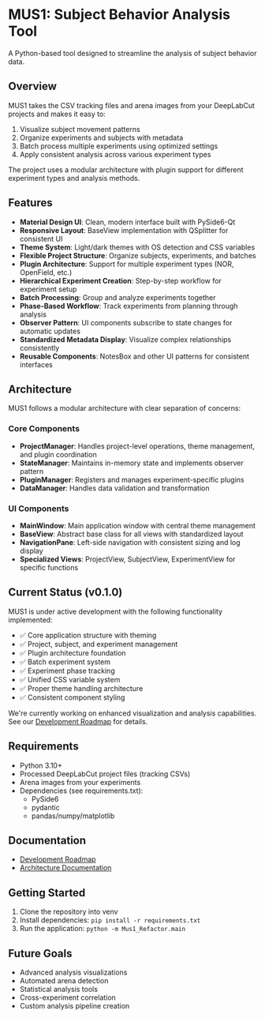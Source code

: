 # MUS1: Subject Behavior Analysis Tool

A Python-based tool designed to streamline the analysis of subject behavior data.

## Overview

MUS1 takes the CSV tracking files and arena images from your DeepLabCut projects and makes it easy to:
1. Visualize subject movement patterns
2. Organize experiments and subjects with metadata
3. Batch process multiple experiments using optimized settings
4. Apply consistent analysis across various experiment types

The project uses a modular architecture with plugin support for different experiment types and analysis methods.

## Features

- **Material Design UI**: Clean, modern interface built with PySide6-Qt
- **Responsive Layout**: BaseView implementation with QSplitter for consistent UI
- **Theme System**: Light/dark themes with OS detection and CSS variables
- **Flexible Project Structure**: Organize subjects, experiments, and batches
- **Plugin Architecture**: Support for multiple experiment types (NOR, OpenField, etc.)
- **Hierarchical Experiment Creation**: Step-by-step workflow for experiment setup
- **Batch Processing**: Group and analyze experiments together
- **Phase-Based Workflow**: Track experiments from planning through analysis
- **Observer Pattern**: UI components subscribe to state changes for automatic updates
- **Standardized Metadata Display**: Visualize complex relationships consistently
- **Reusable Components**: NotesBox and other UI patterns for consistent interfaces

## Architecture

MUS1 follows a modular architecture with clear separation of concerns:

### Core Components
- **ProjectManager**: Handles project-level operations, theme management, and plugin coordination
- **StateManager**: Maintains in-memory state and implements observer pattern
- **PluginManager**: Registers and manages experiment-specific plugins
- **DataManager**: Handles data validation and transformation

### UI Components
- **MainWindow**: Main application window with central theme management
- **BaseView**: Abstract base class for all views with standardized layout
- **NavigationPane**: Left-side navigation with consistent sizing and log display
- **Specialized Views**: ProjectView, SubjectView, ExperimentView for specific functions

## Current Status (v0.1.0)

MUS1 is under active development with the following functionality implemented:
- ✅ Core application structure with theming
- ✅ Project, subject, and experiment management
- ✅ Plugin architecture foundation
- ✅ Batch experiment system
- ✅ Experiment phase tracking
- ✅ Unified CSS variable system
- ✅ Proper theme handling architecture
- ✅ Consistent component styling

We're currently working on enhanced visualization and analysis capabilities. See our [Development Roadmap](Mus1_Refactor/refactor%20notes/ROADMAP.md) for details.

## Requirements
- Python 3.10+
- Processed DeepLabCut project files (tracking CSVs)
- Arena images from your experiments
- Dependencies (see requirements.txt):
  - PySide6
  - pydantic
  - pandas/numpy/matplotlib

## Documentation
- [Development Roadmap](Mus1_Refactor/refactor%20notes/ROADMAP.md)
- [Architecture Documentation](Mus1_Refactor/refactor%20notes/Architecture.md)

## Getting Started

1. Clone the repository into venv
2. Install dependencies: `pip install -r requirements.txt`
3. Run the application: `python -m Mus1_Refactor.main`

## Future Goals
- Advanced analysis visualizations
- Automated arena detection
- Statistical analysis tools
- Cross-experiment correlation
- Custom analysis pipeline creation



